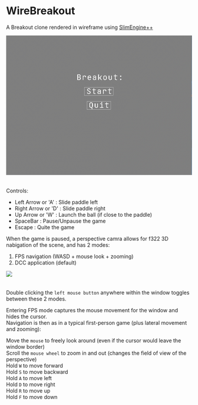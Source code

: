 # WireBreakout

A Breakout clone rendered in wireframe using [SlimEngine++](https://github.com/HardCoreCodin/SlimEngineCpp) <br>

<img src="Breakout.gif"><br><br>

Controls:
* Left Arrow or 'A' : Slide paddle left
* Right Arrow or 'D' : Slide paddle right
* Up Arrow or 'W' : Launch the ball (if close to the paddle)
* SpaceBar : Pause/Unpause the game
* Escape : Quite the game

When the game is paused, a perspective camra allows for f322 3D nabigation of the scene, and has 2 modes: <br>
1. FPS navigation (WASD + mouse look + zooming)<br>
2. DCC application (default)<br>

<img src="BreakoutPause.gif"><br><br>

Double clicking the `left mouse button` anywhere within the window toggles between these 2 modes.<btr>

Entering FPS mode captures the mouse movement for the window and hides the cursor.<br>
Navigation is then as in a typical first-person game (plus lateral movement and zooming):<br>

Move the `mouse` to freely look around (even if the cursor would leave the window border)<br>
Scroll the `mouse wheel` to zoom in and out (changes the field of view of the perspective)<br>
Hold `W` to move forward<br>
Hold `S` to move backward<br>
Hold `A` to move left<br>
Hold `D` to move right<br>
Hold `R` to move up<br>
Hold `F` to move down<br>
